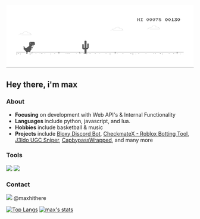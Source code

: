 ![Dino](https://raw.githubusercontent.com/wangningkai/wangningkai/master/assets/dino.gif)

## Hey there, i'm max

### About

-  **Focusing** on development with Web API's & Internal Functionality
-  **Languages** include python, javascript, and lua.
-  **Hobbies** include basketball & music
-  **Projects** include [Bloxy Discord Bot](<https://bloxy.digital>), [CheckmateX - Roblox Botting Tool](<https://checkmatex.cloud>), [J3ldo UGC Sniper](<https://github.com/J3ldo/UGC-Sniper>), [CapbypassWrapped](<https://github.com/maxhithere/CapBypassWrapped>), and many more


### Tools


<code><img height="50" src="https://skillicons.dev/icons?i=aws,bash,firebase,git,github,githubactions,js,lua,mongodb,mysql"></code>
<code><img height="50" src="https://skillicons.dev/icons?i=nodejs,postman,powershell,py,regex,replit,selenium,ts,vscode,visualstudio"></code>

### Contact


<code><img height="20" src="https://skillicons.dev/icons?i=discord"></code> @maxhithere










[![Top Langs](https://github-readme-stats.vercel.app/api/top-langs/?username=maxhithere&layout=compact&text_color=daf7dc&bg_color=151515)](https://github.com/maxhithere/github-readme-stats) [![max's stats](https://github-readme-stats.vercel.app/api?username=maxhithere&count_private=true&show_icons=true&theme=radical)](https://github.com/maxhithere)


